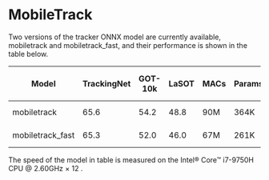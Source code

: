 # MobileTrack

Two versions of the tracker ONNX model are currently available, mobiletrack and mobiletrack_fast, and their performance is shown in the table below.

| Model            | TrackingNet | GOT-10k | LaSOT | MACs | Params | 1 Thread Speed | 2 Threads Speed | 4 Threads Speed |
| ---------------- | ----------- | ------- | ----- | ---- | ------ | -------------- | --------------- | --------------- |
| mobiletrack      | 65.6        | 54.2    | 48.8  | 90M  | 364K   | 4.95 ms        | 3.12 ms         | 2.32 ms         |
| mobiletrack_fast | 65.3        | 52.0    | 46.0  | 67M  | 261K   | 3.65 ms        | 2.51 ms         | 1.91 ms         |

The speed of the model in table is measured on the Intel® Core™ i7-9750H CPU @ 2.60GHz × 12 .